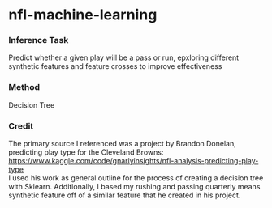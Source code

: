 # nfl-machine-learning
### Inference Task
Predict whether a given play will be a pass or run, epxloring different synthetic features and feature crosses to improve effectiveness
### Method
Decision Tree
### Credit
The primary source I referenced was a project by Brandon Donelan, predicting play type for the Cleveland Browns: https://www.kaggle.com/code/gnarlyinsights/nfl-analysis-predicting-play-type \
I used his work as general outline for the process of creating a decision tree with Sklearn.  Additionally, I based my rushing and passing quarterly means synthetic feature off of a similar feature that he created in his project.

